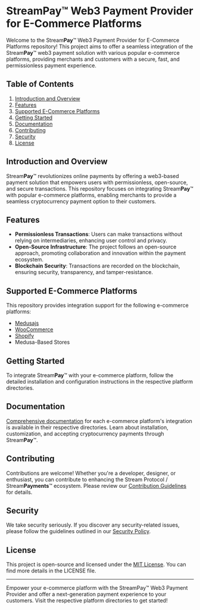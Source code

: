 # Stream**Pay**™ Web3 Payment Provider for E-Commerce Platforms

Welcome to the Stream**Pay**™ Web3 Payment Provider for E-Commerce Platforms repository! This project aims to offer a seamless integration of the Stream**Pay**™ web3 payment solution with various popular e-commerce platforms, providing merchants and customers with a secure, fast, and permissionless payment experience.

## Table of Contents

1. [Introduction and Overview](#introduction-and-overview)
2. [Features](#features)
3. [Supported E-Commerce Platforms](#supported-e-commerce-platforms)
4. [Getting Started](#getting-started)
5. [Documentation](#documentation)
6. [Contributing](#contributing)
7. [Security](#security)
8. [License](#license)

## Introduction and Overview

Stream**Pay**™ revolutionizes online payments by offering a web3-based payment solution that empowers users with permissionless, open-source, and secure transactions. This repository focuses on integrating Stream**Pay**™ with popular e-commerce platforms, enabling merchants to provide a seamless cryptocurrency payment option to their customers.

## Features

- **Permissionless Transactions**: Users can make transactions without relying on intermediaries, enhancing user control and privacy.
- **Open-Source Infrastructure**: The project follows an open-source approach, promoting collaboration and innovation within the payment ecosystem.
- **Blockchain Security**: Transactions are recorded on the blockchain, ensuring security, transparency, and tamper-resistance.

## Supported E-Commerce Platforms

This repository provides integration support for the following e-commerce platforms:

- [Medusajs](https://medusajs-platform.com)
- [WooCommerce](https://woocommerce.com)
- [Shopify](https://shopify.com)
- Medusa-Based Stores

## Getting Started

To integrate Stream**Pay**™ with your e-commerce platform, follow the detailed installation and configuration instructions in the respective platform directories.

## Documentation

[Comprehensive documentation](https://medusajs-streampay-plugin-documentation.vercel.app/) for each e-commerce platform's integration is available in their respective directories. Learn about installation, customization, and accepting cryptocurrency payments through Stream**Pay**™.

## Contributing

Contributions are welcome! Whether you're a developer, designer, or enthusiast, you can contribute to enhancing the Stream Protocol / Stream**Payments**™ ecosystem. Please review our [Contribution Guidelines](CONTRIBUTING.md) for details.

## Security

We take security seriously. If you discover any security-related issues, please follow the guidelines outlined in our [Security Policy](SECURITY.md).

## License

This project is open-source and licensed under the [MIT License](LICENSE). You can find more details in the LICENSE file.

---

Empower your e-commerce platform with the StreamPay™ Web3 Payment Provider and offer a next-generation payment experience to your customers. Visit the respective platform directories to get started!
